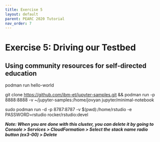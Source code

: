 ```yaml
---
title: Exercise 5
layout: default
parent: PEARC 2020 Tutorial
nav_order: 7
---
```



# Exercise 5: Driving our Testbed
## Using community resources for self-directed education

podman run hello-world


git clone https://github.com/ibm-et/jupyter-samples.git &&  podman run -p 8888:8888 -v ~/jupyter-samples:/home/jovyan jupyter/minimal-notebook

sudo podman run -d -p 8787:8787 -v $(pwd):/home/rstudio -e PASSWORD=rstudio rocker/rstudio:devel


***Note: When you are done with this cluster, you can delete it by going to Console > Services > CloudFormation > Select the stack name radio button (ex3-00) > Delete***

